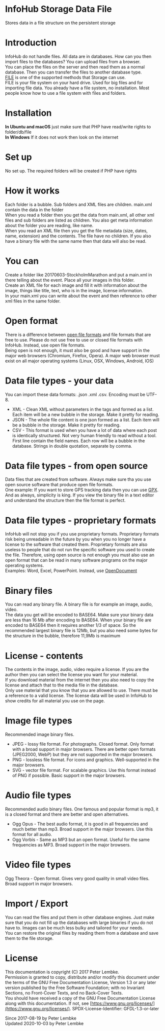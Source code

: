 # InfoHub Storage Data File

Stores data in a file structure on the persistent storage

# Introduction

InfoHub do not handle files. All data are in databases. How can you then import files to the databases? You can upload
files from a browser.  
You can place the files on the server and then read them as a normal database. Then you can transfer the files to
another database type.  
<a href="https://en.wikipedia.org/wiki/File_system" target="_blank">FILE</a> is one of the supported methods that
Storage can use.  
FILE is your file system on your hard drive. Used for big files and for importing file data. You already have a file
system, no installation. Most people know how to use a file system with files and folders.

# Installation

__In Ubuntu and macOS__ just make sure that PHP have read/write rights to folder/db/file  
__In Windows__ If it does not work then look on the internet

# Set up

No set up. The required folders will be created if PHP have rights

# How it works

Each folder is a bubble. Sub folders and XML files are children. main.xml contain the data in the folder  
When you read a folder then you get the data from main.xml, all other xml files and sub folders are listed as children.
You also get meta information about the folder you are reading, like name.  
When you read an XML file then you get the file metadata (size, dates, name, extension) and the contents. The file have
no children. If you also have a binary file with the same name then that data will also be read.

# You can

Create a folder like 20170603-StockholmMarathon and put a main.xml in there telling about the event. Place all your
images in this folder.  
Create an XML file for each image and fill it with information about the image, things like title, text, who is in the
image, license information.  
In your main.xml you can write about the event and then reference to other xml files in the same folder.

# Open format

There is a difference between [open file formats](en.wikipedia.org/wiki/Open_format) and file formats that are free to
use. Please do not use free to use or closed file formats with InfoHub. Instead, use open file formats.  
Being open is not enough, it must also be good and have support in the major web browsers (Chromium, Firefox, Opera). A
major web browser must exist on all major operating systems (Linux, OSX, Windows, Android, IOS)

# Data file types - your data

You can import these data formats: .json .xml .csv. Encoding must be UTF-8.

- XML - Clean XML without parameters in the tags and formed as a list. Each item will be a new bubble in the storage.
  Make it pretty for reading.
- JSON - The whole file content is one json formed as a list. Each item will be a bubble in the storage. Make it pretty
  for reading.
- CSV - This format is used when you have a lot of data where each post is identically structured. Not very human
  friendly to read without a tool. First line contain the field names. Each row will be a bubble in the database.
  Strings in double quotation, separate by comma.

# Data file types - from open source

Data files that are created from software. Always make sure tha you use open source software that produce open file
formats.  
One example: If you want to store GPS tracking data then you can
use <a href="https://en.wikipedia.org/wiki/GPS_Exchange_Format" target_="_blank">GPX</a>.  
And as always, simplicity is king. If you view the binary file in a text editor and understand the structure then the
file format is perfect.

# Data file types - proprietary formats

InfoHub will not stop you if you use proprietary formats. Proprietary formats risk being unreadable in the future by you
when you no longer have a license to the software that created them. Proprietary formats are also useless to people that
do not run the specific software you used to create the file. Therefore, using open source is not enough you must also
use an open format that can be read in many software programs on the major operating systems.  
Examples: Word, Excel, PowerPoint. Instead, use <a href="https://en.wikipedia.org/wiki/OpenDocument" target_="_blank">
OpenDocument</a>

# Binary files

You can read any binary file. A binary file is for example an image, audio, video.  
The data you get will be encoded to BASE64. Make sure your binary data are less than 16 Mb after encoding to BASE64.
When your binary file are encoded to BASE64 then it requires another 1/3 of space. So the recommended largest binary
file is 12Mb, but you also need some bytes for the structure in the bubble, therefore 11,9Mb is maximum

# License - contents

The contents in the image, audio, video require a license. If you are the author then you can select the license you
want for your material.  
If you download material from the internet then you also need to copy the license and attach that to the media file in
the database.  
Only use material that you know that you are allowed to use. There must be a reference to a valid license. The license
data will be used in InfoHub to show credits for all material you use on the page.

# Image file types

Recommended image binary files.

- JPEG - lossy file format. For photographs. Closed format. Only format with a broad support in major browsers. There
  are better open formats (JPEG2000, WebP) but they are not supported in the major browsers.
- PNG - lossless file format. For icons and graphics. Well-supported in the major browsers.
- SVG - vector file format. For scalable graphics. Use this format instead of PNG if possible. Basic support in the
  major browsers.

# Audio file types

Recommended audio binary files. One famous and popular format is mp3, it is a closed format and there are better and
open alternatives.

- Ogg Opus - The best audio format, it is good in all frequencies and much better than mp3. Broad support in the major
  browsers. Use this format for all audio.
- Ogg Vorbis - Same as MP3 but an open format. Useful for the same frequencies as MP3. Broad support in the major
  browsers.

# Video file types

Ogg Theora - Open format. Gives very good quality in small video files. Broad support in major browsers.

# Import / Export

You can read the files and put them in other database engines. Just make sure that you do not fill up the databases with
large binaries if you do not have to. Images can be much less bulky and tailored for your needs.  
You can restore the original files by reading them from a database and save them to the file storage.

# License

This documentation is copyright (C) 2017 Peter Lembke.  
Permission is granted to copy, distribute and/or modify this document under the terms of the GNU Free Documentation
License, Version 1.3 or any later version published by the Free Software Foundation; with no Invariant Sections, no
Front-Cover Texts, and no Back-Cover Texts.  
You should have received a copy of the GNU Free Documentation License along with this documentation. If not,
see [https://www.gnu.org/licenses/](https://www.gnu.org/licenses/). SPDX-License-Identifier: GFDL-1.3-or-later

Since 2017-08-19 by Peter Lembke  
Updated 2020-10-03 by Peter Lembke  
